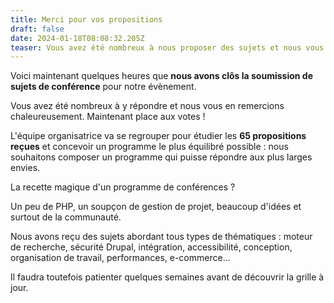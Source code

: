 ```yaml
---
title: Merci pour vos propositions
draft: false
date: 2024-01-18T08:08:32.205Z
teaser: Vous avez été nombreux à nous proposer des sujets et nous vous en remercions.
---
```

Voici maintenant quelques heures que **nous avons clôs la soumission de sujets de conférence** pour notre évènement.

Vous avez été nombreux à y répondre et nous vous en remercions chaleureusement. Maintenant place aux votes !

L'équipe organisatrice va se regrouper pour étudier les **65 propositions reçues** et concevoir un programme le plus équilibré possible : nous souhaitons composer un programme qui puisse répondre aux plus larges envies.

La recette magique d'un programme de conférences ?

Un peu de PHP, un soupçon de gestion de projet, beaucoup d'idées et surtout de la communauté.

Nous avons reçu des sujets abordant tous types de thématiques : moteur de recherche, sécurité Drupal, intégration, accessibilité, conception, organisation de travail, performances, e-commerce...

Il faudra toutefois patienter quelques semaines avant de découvrir la grille à jour.
